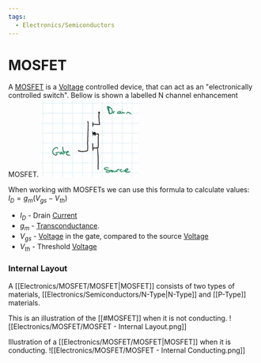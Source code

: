 ```yaml
---
tags:
  - Electronics/Semiconductors
---
```

# MOSFET
A [MOSFET](../../..//Electronics/MOSFET/MOSFET.md) is a [Voltage](../Voltage/Voltage.md) controlled device, that can act as an "electronically controlled switch".
Bellow is shown a labelled N channel enhancement MOSFET.
![](N-MOSFET.png)

When working with MOSFETs we can use this formula to calculate values:
$I_D = g_m(V_{gs} - V_{th})$
- $I_D$ - Drain [Current](../Ohms%20law/Current.md)
- $g_m$ - [Transconductance](Electronics/Transconductance.md).
- $V_{gs}$ - [Voltage](../Voltage/Voltage.md) in the gate, compared to the source [Voltage](../Voltage/Voltage.md)
- $V_{th}$ - Threshold [Voltage](../Voltage/Voltage.md)

### Internal Layout
A [[Electronics/MOSFET/MOSFET|MOSFET]] consists of two types of materials, [[Electronics/Semiconductors/N-Type|N-Type]] and [[P-Type]] materials.

This is an illustration of the [[#MOSFET]] when it is not conducting.
![[Electronics/MOSFET/MOSFET - Internal Layout.png]]

Illustration of a [[Electronics/MOSFET/MOSFET|MOSFET]] when it is conducting.
![[Electronics/MOSFET/MOSFET - Internal Conducting.png]]